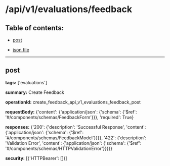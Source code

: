 # /api/v1/evaluations/feedback

## Table of contents:
- [post](#post)

- [json file](./_api_v1_evaluations_feedback.json)

---
<a name="post"></a>
## post

**tags:** ['evaluations']

**summary:** Create Feedback

**operationId:** create_feedback_api_v1_evaluations_feedback_post

**requestBody:** {'content': {'application/json': {'schema': {'$ref': '#/components/schemas/FeedbackForm'}}}, 'required': True}

**responses:** {'200': {'description': 'Successful Response', 'content': {'application/json': {'schema': {'$ref': '#/components/schemas/FeedbackModel'}}}}, '422': {'description': 'Validation Error', 'content': {'application/json': {'schema': {'$ref': '#/components/schemas/HTTPValidationError'}}}}}

**security:** [{'HTTPBearer': []}]


